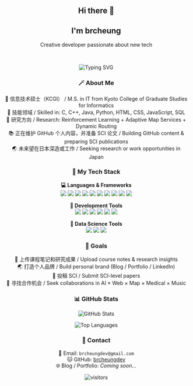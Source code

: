 


<h2 align="center">Hi there 👋</h2>
<h2 align="center">I'm brcheung</h2>
<p align="center">Creative developer passionate about new tech</p>

<br>
<p align="center">
  <img
    src="https://readme-typing-svg.demolab.com?center=true&vCenter=true&multiline=true&width=900&height=150&size=28&duration=1600&pause=800&lines=Hi+I'm+brcheung;IT+Engineer+%7C+RL+Researcher+%7C+Creative+Dev;Welcome+to+my+GitHub+Profile!"
    alt="Typing SVG"
  />
</p>



<h3 align="center">🪄 About Me </h3>

<p align="center">
🏫 信息技术硕士（KCGI） / M.S. in IT from Kyoto College of Graduate Studies for Informatics<br>
🧠 技能领域 / Skilled in: C, C++, Java, Python, HTML, CSS, JavaScript, SQL<br>
🔦 研究方向 / Research: Reinforcement Learning + Adaptive Map Services + Dynamic Routing<br>
📚 正在维护 GitHub 个人内容，并准备 SCI 论文 / Building GitHub content & preparing SCI publications<br>
🌏 未来望在日本深造或工作 / Seeking research or work opportunities in Japan
</p>



<h3 align="center">🔧 My Tech Stack </h3>

<p align="center">
<b>💻 Languages & Frameworks </b><br>

<img src="https://img.shields.io/badge/-C-A8B9CC?logo=c&logoColor=white"/>
<img src="https://img.shields.io/badge/-C++-00599C?logo=c%2B%2B&logoColor=white"/>
<img src="https://img.shields.io/badge/-Java-007396?logo=java&logoColor=white"/>
<img src="https://img.shields.io/badge/-Python-3776AB?logo=python&logoColor=white"/>
<img src="https://img.shields.io/badge/-JavaScript-F7DF1E?logo=javascript&logoColor=black"/>
<img src="https://img.shields.io/badge/-PHP-777BB4?logo=php&logoColor=white"/>
<img src="https://img.shields.io/badge/-HTML5-E34F26?logo=html5&logoColor=white"/>
<img src="https://img.shields.io/badge/-CSS3-1572B6?logo=css3&logoColor=white"/>
<img src="https://img.shields.io/badge/-jQuery-0769AD?logo=jquery&logoColor=white"/>
<img src="https://img.shields.io/badge/-SQL-003B57?logo=mysql&logoColor=white"/>
</p>

<p align="center">
<b>🚧 Development Tools </b><br>
<img src="https://img.shields.io/badge/-VSCode-007ACC?logo=visual-studio-code&logoColor=white"/>
<img src="https://img.shields.io/badge/-Visual%20Studio-5C2D91?logo=visual-studio&logoColor=white"/>
<img src="https://img.shields.io/badge/-Eclipse-2C2255?logo=eclipseide&logoColor=white"/>
<img src="https://img.shields.io/badge/-XAMPP-FB7A24?logo=xampp&logoColor=white"/>
<img src="https://img.shields.io/badge/-Git-F05032?logo=git&logoColor=white"/>
<img src="https://img.shields.io/badge/-MySQL-4479A1?logo=mysql&logoColor=white"/>
</p>

<p align="center">
<b>🤕 Data Science Tools </b><br>
<img src="https://img.shields.io/badge/-Anaconda-44A833?logo=anaconda&logoColor=white"/>
<img src="https://img.shields.io/badge/-Jupyter-F37626?logo=jupyter&logoColor=white"/>
<img src="https://img.shields.io/badge/-Colab-F9AB00?logo=googlecolab&logoColor=black"/>
</p>



<h3 align="center">🎯 Goals </h3>

<p align="center">
📘 上传课程笔记和研究成果 / Upload course notes & research insights<br>
🌏 打造个人品牌 / Build personal brand (Blog / Portfolio / LinkedIn)<br>
📄 投稿 SCI / Submit SCI-level papers<br>
🧱 寻找合作机会 / Seek collaborations in AI × Web × Map × Medical × Music
</p>



<h3 align="center">📊 GitHub Stats</h3>
<p align="center">
  <img src="https://github-readme-stats.vercel.app/api?username=brcheungdev&show_icons=true&theme=radical" alt="GitHub Stats" />
</p>
<p align="center">
  <img src="https://github-readme-stats.vercel.app/api/top-langs/?username=brcheungdev&layout=compact&theme=tokyonight" alt="Top Languages" />
</p>



<h3 align="center">📢 Contact</h3>
<p align="center">
📩 Email: <code>brcheungdev@gmail.com</code><br>
🐱 GitHub: <a href="https://github.com/brcheungdev">brcheungdev</a><br>
🌐 Blog / Portfolio: <i>Coming soon...</i>
</p>


<p align="center">
  <img src="https://komarev.com/ghpvc/?username=brcheungdev&label=Profile+Views&color=blue&style=flat" alt="visitors"/>
</p>
